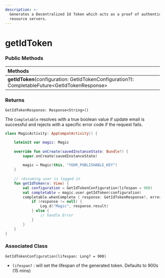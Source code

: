 ```yaml
---
description: >-
  Generates a Decentralized Id Token which acts as a proof of authentication to
  resource servers.
---
```


# getIdToken

### **Public Methods**

| **Methods** |
| :--- |
| **getIdToken**\(configuration: GetIdTokenConfiguration?\): CompletableFuture&lt;GetIdTokenResponse&gt; |

### Returns

`GetIdTokenResponse: Response<String>()`

The `Completable` resolves with a true boolean value if update email is successful and rejects with a specific error code if the request fails. 

```kotlin
class MagicActivity: AppCompatActivity() {

    lateinit var magic: Magic
    
    override fun onCreate(savedInstanceState: Bundle?) {
        super.onCreate(savedInstanceState)
        
        magic = Magic(this, "YOUR_PUBLISHABLE_KEY")
    }
    
    // ⭐️Assuming user is logged in 
    fun getIdToken(v: View) {
        val configuration = GetIdTokenConfiguration(lifespan = 900)
        val completable = magic.user.getIdToken(configuration)
        completable.whenComplete { response: GetIdTokenResponse?, error: Throwable? ->
            if (response != null) {
                Log.d("Magic", response.result)
            } else {
                // handle Error
            }
        }
    }
}
```

### Associated Class

`GetIdTokenConfiguration(lifespan: Long? = 900)`

* `lifespan?` : will set the lifespan of the generated token. Defaults to 900s \(15 mins\)

 

